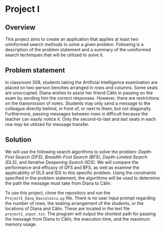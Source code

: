 # Project I

## Overview
This project aims to create an application that applies at least two uninformed search methods to solve a given problem. Following is a description of the problem statement and a summary of the uninformed search techniques that will be utilized to solve it.

## Problem statement
In classroom 308, students taking the Artificial Intelligence examination are placed on two-person benches arranged in rows and columns. Some seats are unoccupied. Diana wishes to assist her friend Călin in passing on the exam by sending him the correct responses. However, there are restrictions on the transmission of notes. Students may only send a message to the colleague directly behind, in front of, or next to them, but not diagonally. Furthermore, passing messages between rows is difficult because the teacher can easily notice it. Only the second-to-last and last seats in each row may be utilized for message transfer.

## Solution
We will use the following search algorithms to solve the problem: _Depth-First Search (DFS)_, _Breadth-First Search (BFS)_, _Depth-Limited Search (DLS)_, and _Iterative Deepening Search (IDS)_. We will compare the performance and efficacy of DFS and BFS, as well as examine the applicability of DLS and IDS to this specific problem. Using the constraints specified in the problem statement, the algorithms will be used to determine the path the message must take from Diana to Călin.

To use this project, clone the repository and run the `ProjectI_Dana_Dascalescu.py` file. There is no user input prompt regarding the number of rows, the seating arrangement of the students, or the locations of Diana and Călin.  These are located in the text file `project1_input.txt`. The program will output the shortest path for passing the message from Diana to Călin, the execution time, and the maximum memory usage.
